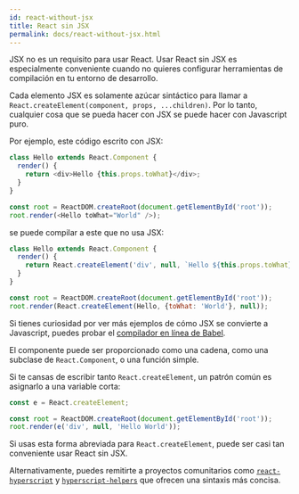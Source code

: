 ```yaml
---
id: react-without-jsx
title: React sin JSX
permalink: docs/react-without-jsx.html
---
```


JSX no es un requisito para usar React. Usar React sin JSX es especialmente conveniente cuando no quieres configurar herramientas de compilación en tu entorno de desarrollo.

Cada elemento JSX es solamente azúcar sintáctico para llamar a `React.createElement(component, props, ...children)`. Por lo tanto, cualquier cosa que se pueda hacer con JSX se puede hacer con Javascript puro.

Por ejemplo, este código escrito con JSX:

```js
class Hello extends React.Component {
  render() {
    return <div>Hello {this.props.toWhat}</div>;
  }
}

const root = ReactDOM.createRoot(document.getElementById('root'));
root.render(<Hello toWhat="World" />);
```

se puede compilar a este que no usa JSX:

```js
class Hello extends React.Component {
  render() {
    return React.createElement('div', null, `Hello ${this.props.toWhat}`);
  }
}

const root = ReactDOM.createRoot(document.getElementById('root'));
root.render(React.createElement(Hello, {toWhat: 'World'}, null));
```

Si tienes curiosidad por ver más ejemplos de cómo JSX se convierte a Javascript, puedes probar el [compilador en línea de Babel](babel://jsx-simple-example).

El componente puede ser proporcionado como una cadena, como una subclase de `React.Component`, o una función simple.

Si te cansas de escribir tanto `React.createElement`, un patrón común es asignarlo a una variable corta:

```js
const e = React.createElement;

const root = ReactDOM.createRoot(document.getElementById('root'));
root.render(e('div', null, 'Hello World'));
```

Si usas esta forma abreviada para `React.createElement`, puede ser casi tan conveniente usar React sin JSX.

Alternativamente, puedes remitirte a proyectos comunitarios como [`react-hyperscript`](https://github.com/mlmorg/react-hyperscript) y [`hyperscript-helpers`](https://github.com/ohanhi/hyperscript-helpers) que ofrecen una sintaxis más concisa.
